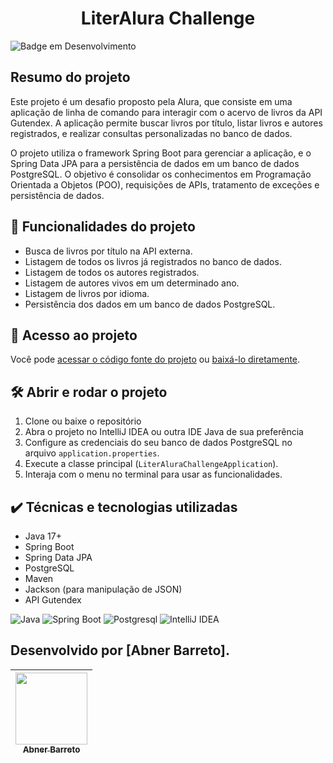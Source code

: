 # <h1 align="center"> LiterAlura Challenge </h1>
![Badge em Desenvolvimento](http://img.shields.io/static/v1?label=STATUS&message=%20DESENVOLVIDO&color=GREEN&style=for-the-badge)

## Resumo do projeto
Este projeto é um desafio proposto pela Alura, que consiste em uma aplicação de linha de comando para interagir com o acervo de livros da API Gutendex. A aplicação permite buscar livros por título, listar livros e autores registrados, e realizar consultas personalizadas no banco de dados.

O projeto utiliza o framework Spring Boot para gerenciar a aplicação, e o Spring Data JPA para a persistência de dados em um banco de dados PostgreSQL. O objetivo é consolidar os conhecimentos em Programação Orientada a Objetos (POO), requisições de APIs, tratamento de exceções e persistência de dados.

## 🔨 Funcionalidades do projeto

- Busca de livros por título na API externa.
- Listagem de todos os livros já registrados no banco de dados.
- Listagem de todos os autores registrados.
- Listagem de autores vivos em um determinado ano.
- Listagem de livros por idioma.
- Persistência dos dados em um banco de dados PostgreSQL.


## 📁 Acesso ao projeto

Você pode [acessar o código fonte do projeto](https://github.com/AbnerBarretto/LiterAlura_Challenge/tree/master) ou [baixá-lo diretamente](https://github.com/AbnerBarretto/LiterAlura_Challenge/archive/refs/heads/master.zip).

## 🛠️ Abrir e rodar o projeto

1. Clone ou baixe o repositório
2. Abra o projeto no IntelliJ IDEA ou outra IDE Java de sua preferência
3. Configure as credenciais do seu banco de dados PostgreSQL no arquivo `application.properties`.
4. Execute a classe principal (`LiterAluraChallengeApplication`).
5. Interaja com o menu no terminal para usar as funcionalidades.

## ✔️ Técnicas e tecnologias utilizadas

- Java 17+
- Spring Boot
- Spring Data JPA
- PostgreSQL
- Maven
- Jackson (para manipulação de JSON)
- API Gutendex

![Java](https://img.shields.io/badge/java-%23ED8B00.svg?style=for-the-badge&logo=openjdk&logoColor=white)
![Spring Boot](https://img.shields.io/badge/Spring_Boot-F2F4F9?style=for-the-badge&logo=spring-boot)
![Postgresql](https://img.shields.io/badge/PostgreSQL-316192?style=for-the-badge&logo=postgresql&logoColor=white)
![IntelliJ IDEA](https://img.shields.io/badge/IntelliJ%20IDEA-000000?style=for-the-badge&logo=intellij-idea&logoColor=white)

## Desenvolvido por [Abner Barreto].

| [<img loading="lazy" src="https://avatars.githubusercontent.com/u/166763846?v=4" width=115><br><sub>Abner Barreto</sub>](https://github.com/AbnerBarretto) |
| :---: |
